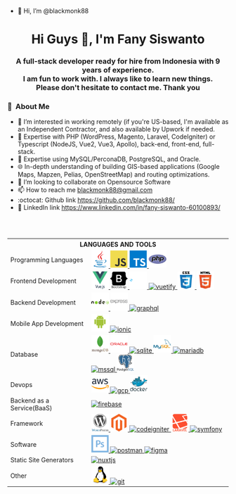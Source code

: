 - 👋 Hi, I’m @blackmonk88

<h1 align="center">Hi Guys 👋, I'm Fany Siswanto</h1>
<h3 align="center">
	A full-stack developer ready for hire from Indonesia with 9 years of experience.<br />
	I am fun to work with. I always like to learn new things.<br />
	Please don't hesitate to contact me. Thank you
</h3>

<h3> 👨 &nbsp;About Me </h3>

- 👀 I’m interested in working remotely (if you're US-based, I'm available as an Independent Contractor, and also available by Upwork if needed.
- 🌱 Expertise with PHP (WordPress, Magento, Laravel, CodeIgniter) or Typescript (NodeJS, Vue2, Vue3, Apollo), back-end, front-end, full-stack.
- 🌱 Expertise using MySQL/PerconaDB, PostgreSQL, and Oracle.
- :globe_with_meridians: In-depth understanding of building GIS-based applications (Google Maps, Mapzen, Pelias, OpenStreetMap) and routing optimizations.
- 💞️ I’m looking to collaborate on Opensource Software
- 📫 How to reach me blackmonk88@gmail.com
- :octocat: Github link https://github.com/blackmonk88/
- :bookmark_tabs: LinkedIn link https://www.linkedin.com/in/fany-siswanto-60100893/
<br/>
<br/>

<table>
	<tr>
		<th colspan="2">LANGUAGES AND TOOLS</th>
	</tr>
	<tr>
		<tr>
			<td>Programming Languages</td>
			<td>
				<a href="https://www.java.com" target="_blank"> <img src="https://raw.githubusercontent.com/devicons/devicon/master/icons/java/java-original.svg" alt="java" width="40" height="40"/> </a> 
				<a href="https://developer.mozilla.org/en-US/docs/Web/JavaScript" target="_blank"> <img src="https://raw.githubusercontent.com/devicons/devicon/master/icons/javascript/javascript-original.svg" alt="javascript" width="40" height="40"/> </a> 
				<a href="https://www.typescriptlang.org/" target="_blank"> <img src="https://raw.githubusercontent.com/devicons/devicon/master/icons/typescript/typescript-original.svg" alt="typescript" width="40" height="40"/> </a> 
				<a href="https://www.php.net" target="_blank"> <img src="https://raw.githubusercontent.com/devicons/devicon/master/icons/php/php-original.svg" alt="php" width="40" height="40"/> </a> 
			</td>
		</tr>
		<tr>
			<td>Frontend Development</td>
			<td>
				<a href="https://vuejs.org/" target="_blank"> <img src="https://raw.githubusercontent.com/devicons/devicon/master/icons/vuejs/vuejs-original-wordmark.svg" alt="vuejs" width="40" height="40"/> </a> 
				<a href="https://getbootstrap.com" target="_blank"> <img src="https://raw.githubusercontent.com/devicons/devicon/master/icons/bootstrap/bootstrap-plain-wordmark.svg" alt="bootstrap" width="40" height="40"/> </a> 
        <a href="https://tailwindcss.com/" target="_blank"> <img src="https://raw.githubusercontent.com/devicons/devicon/master/icons/tailwindcss/tailwindcss-original-wordmark.svg" alt="bootstrap" width="40" height="40"/> </a> 
				<a href="https://vuetifyjs.com/en/" target="_blank"> <img src="https://bestofjs.org/logos/vuetify.svg" alt="vuetify" width="40" height="40"/> </a> 
				<a href="https://www.w3schools.com/css/" target="_blank"> <img src="https://raw.githubusercontent.com/devicons/devicon/master/icons/css3/css3-original-wordmark.svg" alt="css3" width="40" height="40"/> </a> 
				<a href="https://www.w3.org/html/" target="_blank"> <img src="https://raw.githubusercontent.com/devicons/devicon/master/icons/html5/html5-original-wordmark.svg" alt="html5" width="40" height="40"/> </a> 
			</td>
		</tr>
		<tr>
			<td>Backend Development</td>
			<td>
				<a href="https://nodejs.org" target="_blank"> <img src="https://raw.githubusercontent.com/devicons/devicon/master/icons/nodejs/nodejs-original-wordmark.svg" alt="nodejs" width="40" height="40"/> </a> 
				<a href="https://expressjs.com" target="_blank"> <img src="https://raw.githubusercontent.com/devicons/devicon/master/icons/express/express-original-wordmark.svg" alt="express" width="40" height="40"/> </a> 
				<a href="https://graphql.org" target="_blank"> <img src="https://www.vectorlogo.zone/logos/graphql/graphql-icon.svg" alt="graphql" width="40" height="40"/> </a> 
			</td>
		</tr>
		<tr>
			<td>Mobile App Development</td>
			<td>
				<a href="https://developer.android.com" target="_blank"> <img src="https://raw.githubusercontent.com/devicons/devicon/master/icons/android/android-original-wordmark.svg" alt="android" width="40" height="40"/> </a> 
				<a href="https://ionicframework.com" target="_blank"> <img src="https://upload.wikimedia.org/wikipedia/commons/d/d1/Ionic_Logo.svg" alt="ionic" width="40" height="40"/> </a> 
			</td>
		</tr>
		<tr>
			<td>Database</td>
			<td>
				<a href="https://www.mongodb.com/" target="_blank"> <img src="https://raw.githubusercontent.com/devicons/devicon/master/icons/mongodb/mongodb-original-wordmark.svg" alt="mongodb" width="40" height="40"/> </a> 
				<a href="https://www.oracle.com/" target="_blank"> <img src="https://raw.githubusercontent.com/devicons/devicon/master/icons/oracle/oracle-original.svg" alt="oracle" width="40" height="40"/> </a> 
				<a href="https://www.sqlite.org/" target="_blank"> <img src="https://www.vectorlogo.zone/logos/sqlite/sqlite-icon.svg" alt="sqlite" width="40" height="40"/> </a> 
				<a href="https://www.mysql.com/" target="_blank"> <img src="https://raw.githubusercontent.com/devicons/devicon/master/icons/mysql/mysql-original-wordmark.svg" alt="mysql" width="40" height="40"/> </a> 
				<a href="https://mariadb.org/" target="_blank"> <img src="https://www.vectorlogo.zone/logos/mariadb/mariadb-icon.svg" alt="mariadb" width="40" height="40"/> </a> 
				<a href="https://www.microsoft.com/en-us/sql-server" target="_blank"> <img src="https://img.icons8.com/color/452/microsoft-sql-server.png" alt="mssql" width="40" height="40"/> </a> 
				<a href="https://www.postgresql.org" target="_blank"> <img src="https://raw.githubusercontent.com/devicons/devicon/master/icons/postgresql/postgresql-original-wordmark.svg" alt="postgresql" width="40" height="40"/> </a> 
			</td>
		</tr>
		<tr>
			<td>Devops</td>
			<td>
				<a href="https://aws.amazon.com" target="_blank"> <img src="https://raw.githubusercontent.com/devicons/devicon/master/icons/amazonwebservices/amazonwebservices-original-wordmark.svg" alt="aws" width="40" height="40"/> </a> 
				<a href="https://cloud.google.com" target="_blank"> <img src="https://www.vectorlogo.zone/logos/google_cloud/google_cloud-icon.svg" alt="gcp" width="40" height="40"/> </a> 
				<a href="https://www.docker.com/" target="_blank"> <img src="https://raw.githubusercontent.com/devicons/devicon/master/icons/docker/docker-original-wordmark.svg" alt="docker" width="40" height="40"/> </a> 
			</td>
		</tr>
		<tr>
			<td>Backend as a Service(BaaS)</td>
			<td>
				<a href="https://firebase.google.com/" target="_blank"> <img src="https://www.vectorlogo.zone/logos/firebase/firebase-icon.svg" alt="firebase" width="40" height="40"/> </a>
<!--        
				<a href="https://netlify.com" target="_blank"> <img src="https://raw.githubusercontent.com/devicons/devicon/master/icons/netlify/netlify-original-wordmark.svg" alt="netlify" width="40" height="40"/> </a> 
-->        
			</td>
		</tr>
		<tr>
			<td>Framework</td>
			<td>
				<a href="https://wordpress.org" target="_blank"> <img src="https://raw.githubusercontent.com/devicons/devicon/master/icons/wordpress/wordpress-original.svg" alt="wordpress" width="40" height="40"/> </a> 
				<a href="https://https://business.adobe.com/products/magento/magento-commerce.html" target="_blank"> <img src="https://raw.githubusercontent.com/devicons/devicon/master/icons/magento/magento-original.svg" alt="magento" width="40" height="40"/> </a> 
				<a href="https://codeigniter.com" target="_blank"> <img src="https://cdn.worldvectorlogo.com/logos/codeigniter.svg" alt="codeigniter" width="40" height="40"/> </a> 
				<a href="https://laravel.com/" target="_blank"> <img src="https://raw.githubusercontent.com/devicons/devicon/master/icons/laravel/laravel-plain-wordmark.svg" alt="laravel" width="40" height="40"/> </a> 
				<a href="https://symfony.com" target="_blank"> <img src="https://symfony.com/logos/symfony_black_03.svg" alt="symfony" width="40" height="40"/> </a> 
			</td>
		</tr>
		<tr>
			<td>Software</td>
			<td>
				<a href="https://www.photoshop.com/en" target="_blank"> <img src="https://raw.githubusercontent.com/devicons/devicon/master/icons/photoshop/photoshop-line.svg" alt="photoshop" width="40" height="40"/> </a> 
				<a href="https://postman.com" target="_blank"> <img src="https://www.vectorlogo.zone/logos/getpostman/getpostman-icon.svg" alt="postman" width="40" height="40"/> </a> 
				<a href="https://www.figma.com/" target="_blank"> <img src="https://www.vectorlogo.zone/logos/figma/figma-icon.svg" alt="figma" width="40" height="40"/> </a> 
			</td>
		</tr>
		<tr>
			<td>Static Site Generators</td>
			<td>
<!--        
				<a href="https://nextjs.org/" target="_blank"> <img src="https://cdn.worldvectorlogo.com/logos/nextjs-3.svg" alt="nextjs" width="40" height="40"/> </a> 
-->        
				<a href="https://nuxtjs.org/" target="_blank"> <img src="https://www.vectorlogo.zone/logos/nuxtjs/nuxtjs-icon.svg" alt="nuxtjs" width="40" height="40"/> </a> 
<!--        
				<a href="https://vuepress.vuejs.org/" target="_blank"> <img src="https://raw.githubusercontent.com/AliasIO/wappalyzer/master/src/drivers/webextension/images/icons/VuePress.svg" alt="vuepress" width="40" height="40"/> </a> 
-->        
			</td>
		</tr>
		<tr>
			<td>Other</td>
			<td>
				<a href="https://www.linux.org/" target="_blank"> <img src="https://raw.githubusercontent.com/devicons/devicon/master/icons/linux/linux-original.svg" alt="linux" width="40" height="40"/> </a> 
				<a href="https://git-scm.com/" target="_blank"> <img src="https://www.vectorlogo.zone/logos/git-scm/git-scm-icon.svg" alt="git" width="40" height="40"/> </a> 
			</td>
		</tr>
	</tr>
</table>
